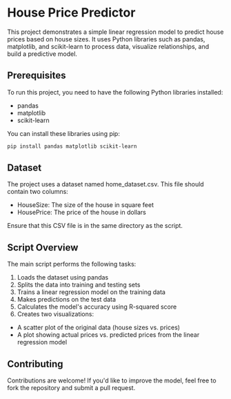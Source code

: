 # House Price Predictor

This project demonstrates a simple linear regression model to predict house prices based on house sizes. It uses Python libraries such as pandas, matplotlib, and scikit-learn to process data, visualize relationships, and build a predictive model.

## Prerequisites
To run this project, you need to have the following Python libraries installed:
- pandas
- matplotlib
- scikit-learn
  
You can install these libraries using pip:
```bash
pip install pandas matplotlib scikit-learn
```

## Dataset
The project uses a dataset named home_dataset.csv. This file should contain two columns:

- HouseSize: The size of the house in square feet
- HousePrice: The price of the house in dollars

Ensure that this CSV file is in the same directory as the script.

## Script Overview
The main script performs the following tasks:

1. Loads the dataset using pandas
2. Splits the data into training and testing sets
3. Trains a linear regression model on the training data
4. Makes predictions on the test data
5. Calculates the model's accuracy using R-squared score
6. Creates two visualizations:
  - A scatter plot of the original data (house sizes vs. prices)
  - A plot showing actual prices vs. predicted prices from the linear regression model

## Contributing
Contributions are welcome! If you'd like to improve the model, feel free to fork the repository and submit a pull request.
